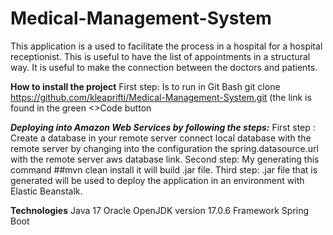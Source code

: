 # Medical-Management-System
This application is a used to facilitate the process in a hospital for a hospital receptionist. This is useful to have the list of appointments in a structural way. 
It is useful to make the connection between the doctors and patients.

**How to install the project**
First step: Is to run in Git Bash git clone https://github.com/kleaprifti/Medical-Management-System.git (the link is found in the green <>Code button


***Deploying into Amazon Web Services by following the steps:***
First step : Create a database in your remote server 
connect local database with the remote server by changing into the configuration the spring.datasource.url with the remote server aws database link.
Second step: My generating this command ##mvn clean install it will build .jar file. 
Third step: .jar file that is generated will be used to deploy the application in an environment with Elastic Beanstalk.


**Technologies**
Java 17 Oracle OpenJDK version 17.0.6
Framework Spring Boot
